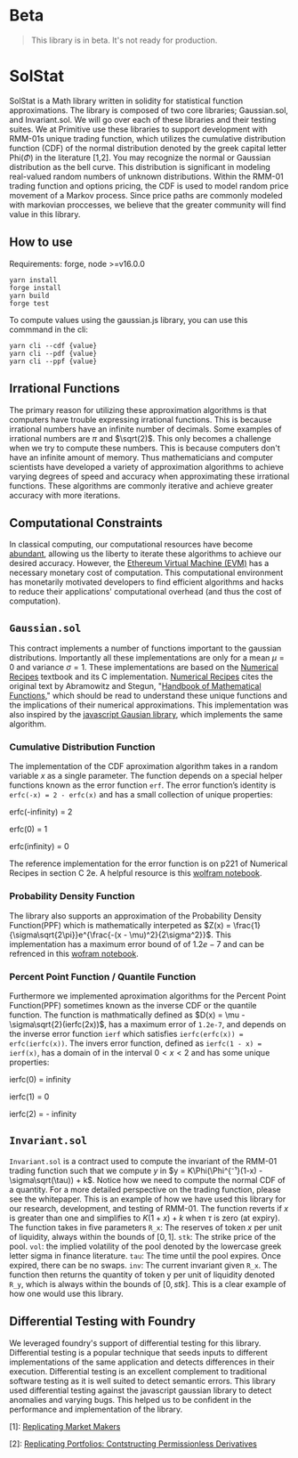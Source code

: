 # Beta

> This library is in beta. It's not ready for production.

# SolStat

SolStat is a Math library written in solidity for statistical function approximations. The library is composed of two core libraries; Gaussian.sol, and Invariant.sol. We will go over each of these libraries and their testing suites. We at Primitive use these libraries to support development with RMM-01s unique trading function, which utilizes the cumulative distribution function (CDF) of the normal distribution denoted by the greek capital letter Phi($\Phi$) in the literature [1,2]. You may recognize the normal or Gaussian distribution as the bell curve. This distribution is significant in modeling real-valued random numbers of unknown distributions. Within the RMM-01 trading function and options pricing, the CDF is used to model random price movement of a Markov process. Since price paths are commonly modeled with markovian proccesses, we believe that the greater community will find value in this library.

## How to use

Requirements: forge, node >=v16.0.0

```
yarn install
forge install
yarn build
forge test
```

To compute values using the gaussian.js library, you can use this commmand in the cli:

```
yarn cli --cdf {value}
yarn cli --pdf {value}
yarn cli --ppf {value}
```

## Irrational Functions

The primary reason for utilizing these approximation algorithms is that computers have trouble expressing irrational functions. This is because irrational numbers have an infinite number of decimals. Some examples of irrational numbers are $\pi$ and $\sqrt(2)$. This only becomes a challenge when we try to compute these numbers. This is because computers don't have an infinite amount of memory. Thus mathematicians and computer scientists have developed a variety of approximation algorithms to achieve varying degrees of speed and accuracy when approximating these irrational functions. These algorithms are commonly iterative and achieve greater accuracy with more iterations.

## Computational Constraints

In classical computing, our computational resources have become [abundant](https://en.wikipedia.org/wiki/Moore%27s_law), allowing us the liberty to iterate these algorithms to achieve our desired accuracy. However, the [Ethereum Virtual Machine (EVM)](https://ethereum.org/en/developers/docs/evm/) has a necessary monetary cost of computation. This computational environment has monetarily motivated developers to find efficient algorithms and hacks to reduce their applications' computational overhead (and thus the cost of computation).

## `Gaussian.sol`

This contract implements a number of functions important to the gaussian distributions. Importantly all these implementations are only for a mean $\mu = 0$ and variance $\sigma = 1$. These implementations are based on the [Numerical Recipes](https://e-maxx.ru/bookz/files/numerical_recipes.pdf) textbook and its C implementation. [Numerical Recipes](https://e-maxx.ru/bookz/files/numerical_recipes.pdf) cites the original text by Abramowitz and Stegun, "[Handbook of Mathematical Functions](https://personal.math.ubc.ca/~cbm/aands/abramowitz_and_stegun.pdf)," which should be read to understand these unique functions and the implications of their numerical approximations. This implementation was also inspired by the [javascript Gausian library](https://github.com/errcw/gaussian), which implements the same algorithm.

### Cumulative Distribution Function

The implementation of the CDF aproximation algorithm takes in a random variable $x$ as a single parameter. The function depends on a special helper functions known as the error function `erf`. The error function’s identity is `erfc(-x) = 2 - erfc(x)` and has a small collection of unique properties:

erfc(-infinity) = 2

erfc(0) = 1

erfc(infinity) = 0

The reference implementation for the error function is on p221 of Numerical Recipes in section C 2e. A helpful resource is this [wolfram notebook](https://mathworld.wolfram.com/Erfc.html).

### Probability Density Function

The library also supports an approximation of the Probability Density Function(PPF) which is mathematically interpeted as $Z(x) = \frac{1}{\sigma\sqrt{2\pi}}e^{\frac{-(x - \mu)^2}{2\sigma^2}}$. This implementation has a maximum error bound of of $1.2e-7$ and can be refrenced in this [wofram notebook](https://mathworld.wolfram.com/ProbabilityDensityFunction.html).

### Percent Point Function / Quantile Function

Furthermore we implemented aproximation algorithms for the Percent Point Function(PPF) sometimes known as the inverse CDF or the quantile function. The function is mathmatically defined as $D(x) = \mu - \sigma\sqrt{2}(ierfc(2x))$, has a maximum error of `1.2e-7`, and depends on the inverse error function `ierf` which satisfies `ierfc(erfc(x)) = erfc(ierfc(x))`. The invers error function, defined as `ierfc(1 - x) = ierf(x)`, has a domain of in the interval $0 < x < 2$ and has some unique properties:

ierfc(0) = infinity

ierfc(1) = 0

ierfc(2) = - infinity

## `Invariant.sol`

`Invariant.sol` is a contract used to compute the invariant of the RMM-01 trading function such that we compute $y$ in $y = K\Phi(\Phi^{⁻¹}(1-x) - \sigma\sqrt(\tau)) + k$. Notice how we need to compute the normal CDF of a quantity. For a more detailed perspective on the trading function, please see the whitepaper. This is an example of how we have used this library for our research, development, and testing of RMM-01. The function reverts if $x$ is greater than one and simplifies to $K(1+x) + k$ when $\tau$ is zero (at expiry). The function takes in five parameters
`R_x`: The reserves of token $x$ per unit of liquidity, always within the bounds of $[0,1]$.
`stk`: The strike price of the pool.
`vol`: the implied volatility of the pool denoted by the lowercase greek letter sigma in finance literature.
`tau`: The time until the pool expires. Once expired, there can be no swaps.
`inv`: The current invariant given `R_x`.
The function then returns the quantity of token y per unit of liquidity denoted `R_y`, which is always within the bounds of $[0, stk]$. This is a clear example of how one would use this library.

## Differential Testing with Foundry

We leveraged foundry's support of differential testing for this library. Differential testing is a popular technique that seeds inputs to different implementations of the same application and detects differences in their execution. Differential testing is an excellent complement to traditional software testing as it is well suited to detect semantic errors. This library used differential testing against the javascript gaussian library to detect anomalies and varying bugs. This helped us to be confident in the performance and implementation of the library.

[1]: [Replicating Market Makers](https://arxiv.org/pdf/2103.14769.pdf)

[2]: [Replicating Portfolios: Contstructing Permissionless Derivatives](https://arxiv.org/pdf/2205.09890.pdf)
